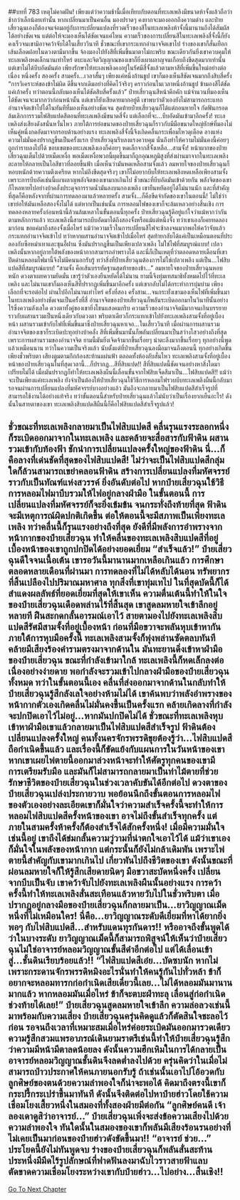 ##บทที่ 783 เหตุไม่คาดฝัน!
เพียงแต่ว่าความช้านี้เมื่อเทียบกับตอนที่ทะเลเพลิงมีขนาดห้าจั้งแล้วถือว่าช้ากว่าเล็กน้อยเท่านั้น หากเปลี่ยนมาเป็นคนอื่น มองปราดๆ คงยากจะมองออกถึงความต่าง และป๋ายเสี่ยวฉุนเองก็ต้องจมจ่อมอยู่กับการเปลี่ยนแปลงที่รวดเร็วของสีในทะเลเพลิงห้าจั้งนี้มานานถึงได้สัมผัสได้อย่างชัดเจน
แต่ต่อให้จะมองเห็นได้ชัดเจนแค่ไหน ความเร็วของการเปลี่ยนสีในทะเลเพลิงสี่จั้งนี้ก็ยังคงเร็วจนเขามิอาจคว้าจับได้ในเสี้ยววินาที ชั่วขณะที่เขากระแทกอำนาจจิตเขาไป ร่างของเขาก็สั่นเยือก เส้นเลือดฝอยในดวงตามีมากขึ้น จ้องมองไปยังสีที่เพิ่มขึ้นมาตาไม่กะพริบ ขณะเดียวกันยิ่งเขาควบคุมให้ทะเลเพลิงหดเล็กนานเท่าไหร่ ตบะและจิตวิญญาณของเขาก็ยิ่งเผาผลาญจนเกือบถึงขีดสุดมากเท่านั้น
แต่เขาไม่ได้บีบอัดมันต่อ เพียงรักษาให้ทะเลเพลิงคงอยู่ในรัศมีสี่จั้งแล้วตามหาสีที่เพิ่มขึ้นใหม่อย่างต่อเนื่อง หนึ่งครั้ง สองครั้ง สามครั้ง...เวลาสั้นๆ เพียงแค่หนึ่งก้านธูป เขาก็มองเห็นสีชัดเจนมากถึงสิบสี่ครั้ง
“การวิเคราะห์ของข้าไม่ผิด ดีขึ้นจากเดิมอย่างที่คิดไว้จริงๆ คราวก่อนในเวลาหนึ่งก้านธูป ข้ามองสีได้ชัดแค่เก้าครั้ง ทว่าตอนนี้กลับมองเห็นได้ชัดสิบสี่ครั้งแล้ว”
ป๋ายเสี่ยวฉุนสีหน้าคึกคัก แม้จำนวนที่มองเห็นได้ชัดเจนจะมากกว่าก่อนหน้านั้น แต่เขาก็ยังเสียดายมากอยู่ดี เขาพบว่าตัวเองยังไม่สามารถกระแทกอำนาจจิตเข้าไปได้ในทันทีที่มองเห็นอย่างชัดเจน สุดท้ายป๋ายเสี่ยวฉุนก็ได้แต่ถอนหายใจ กัดฟันกรอด ล้มเลิกการรวมไฟสิบแปดสีตอนที่ทะเลเพลิงมีขนาดสี่จั้ง แต่เลือกที่จะ...บีบอัดมันเข้ามาอีกครั้ง!
ทะเลเพลิงส่งเสียงดังสนั่นหวั่นไหว ภายใต้การย่อขนาดของป๋ายเสี่ยวฉุนก็ราวกับมีมือขนาดใหญ่ยักษ์ที่มองไม่เห็นคู่หนึ่งกดอัดมาจากรอบด้านอย่างแรง ทะเลเพลิงสี่จั้งนี้จึงเกิดคลื่นกระเพื่อมไหวดุเดือด ลางแห่งความไม่มั่นคงปรากฏขึ้นเป็นครั้งแรก ป๋ายเสี่ยวฉุนรีบลงแรงควบคุม นั่นถึงทำให้ความไม่มั่นคงนี้ค่อยๆ ถูกกำราบลงไปได้ ขอบเขตของทะเลเพลิงเองก็ค่อยๆ หดเล็กจากสี่จั้งเหลือ...สามจั้ง!
หน้าผากของป๋ายเสี่ยวฉุนเต็มไปด้วยเม็ดเหงื่อ พอเม็ดเหงื่อพวกนี้ผุดขึ้นมาก็ถูกอุณหภูมิสูงที่ส่งผ่านมาจากในทะเลเพลิงละลายให้กลายเป็นไอสีขาวที่ลอยขึ้นฟ้า
เมื่อเห็นว่ามันหดเหลือสามจั้งแล้ว ลมหายใจของป๋ายเสี่ยวฉุนก็หอบหนักด้วยความตึงเครียด หากไม่ถึงขีดสุดจริงๆ เขาก็ไม่อยากบีบให้ทะเลเพลิงหดเหลือเพียงสามจั้ง เพราะการบีบอัดเช่นนี้เผาผลาญพลังจิตของเขามากเกินไป ชั่วขณะที่บีบอัดมันเข้าด้วยกัน พลังจิตของเขาก็ไหลหายไปอย่างบ้าคลั่งประดุจการราดน้ำมันลงบนกองเพลิง
เขายืนหยัดอยู่ได้ไม่นานนัก และที่สำคัญที่สุดก็คือหลังจากที่ผ่านการทดลองมาแล้วหลายครั้ง สามจั้ง...ก็คือขีดจำกัดของเขาในตอนนี้!
ไม่ใช่ว่าเขาย่อให้มันเหลือสองจั้งไม่ได้ แต่หากเป็นเช่นนั้น การหลอมไฟของเขาก็จะล้มเหลวอย่างสิ้นเชิง
การทดลองหลายครั้งก่อนหน้านี้ล้วนล้มเหลวในขั้นตอนนี้ทุกครั้ง ป๋ายเสี่ยวฉุนรู้ดีอยู่แก่ใจว่าแม้หากว่ากันตามหลักการแล้ว ทะเลเพลิงนี้สามารถบีบอัดมาได้ถึงสองจั้งหรือแม้แต่หนึ่งจั้ง ทว่าเขาเองก็เคยทดลองมาก่อน ขอแค่มาถึงสองจั้งเมื่อไหร่ แม้ว่าความเร็วในการเปลี่ยนสีไฟจะช้าลงจนมากพอให้คว้าจับแล้วกระแทกอำนาจจิตเข้าไป ทว่าหากผสานอำนาจจิตเข้าไปเมื่อไหร่ สุดท้ายกลับได้แค่เป็นเหมือนตอนที่ประลองกับซือหม่าเทาและซุนอี้ฝาน ซึ่งมันปรากฏขึ้นเป็นเพียงเปลวเพลิง ไม่ใช่ไฟที่สมบูรณ์แบบ!
เปลวเพลิงนั้นหากอยู่ภายใต้พลังของหน้ากากสามารถอำพรางได้ และนี่ก็เป็นเหตุที่ว่าตลอดหลายเดือนที่เขาปิดด่านหลอมไฟมานี้จึงไม่มีคนนอกรับรู้
ทว่าสิ่งที่ป๋ายเสี่ยวฉุนต้องการไม่ใช่เปลวเพลิง แต่เป็น...ไฟสิบแปดสีที่สมบูรณ์แบบ!
“สามจั้ง คือเส้นบรรทัดฐานสุดท้ายของข้า...” ลมหายใจของป๋ายเสี่ยวฉุนหอบหนัก ดวงตาเผยความยึดมั่น เขารู้ว่าตัวเองยืนหยัดได้ไม่นาน ยามนี้จึงทุ่มเทสมาธิทั้งหมดไปไว้ที่ทะเลเพลิง และไม่นานเขาก็มองเห็นสีที่ปรากฏเพิ่มขึ้นมาอีกครั้ง
แต่เขากลับไม่ได้กระทำการบุ่มบ่าม เพียงเลือกที่จะรอต่อไป ผ่านไปอีกไม่นานเท่าไหร่ ครั้งที่สอง ครั้งสาม...จนกระทั่งเขามองเห็นไฟที่เพิ่มขึ้นมาในทะเลเพลิงอย่างชัดเจนเป็นครั้งที่สี่ อำนาจจิตของป๋ายเสี่ยวฉุนก็พลันระเบิดออกมาในวินาทีนั้นอย่างไร้ซึ่งความลังเลใด
ดวงตาทั้งคู่ของเขายิ่งโชนแสงคมกริบ ความเร็วของอำนาจจิตมีมากจนเกินบรรยาย ราวกับผสานรวมเป็นหนึ่งเดียวกับดวงตา พริบตาเดียวก็กระแทกเข้าไปยังทะเลเพลิงสามจั้งที่อยู่เบื้องหน้า ผสานรวมเข้ากับไฟที่เพิ่มขึ้นมาซึ่งป๋ายเสี่ยวฉุนหาเจอ...ในเสี้ยววินาที
เมื่อผ่านการผสานรวม อำนาจจิตของเขาก็ระเบิดปะทุอย่างบ้าคลั่ง สีที่เพิ่มขึ้นมานั้นก็พลันเปลี่ยนมาเป็นสว่างไสวอย่างถึงที่สุดเพราะการผสานรวมของอำนาจจิต ยามนี้มันยิ่งเจิดจ้ามากขึ้นเรื่อยๆ น่าตะลึงมากขึ้นเรื่อยๆ ทุกอย่างนี้พูดแล้วเหมือนนาน ทว่าในความเป็นจริงแล้ว นับตั้งแต่ที่ป๋ายเสี่ยวฉุนลงมือมาจนถึงตอนนี้ ทุกอย่างเกิดขึ้นเพียงชั่วพริบตา
เสียงตูมตามกึกก้องสะท้านแผ่นฟ้า ตลอดทั้งห้องลับสั่นไหว ทะเลเพลิงสามจั้งที่อยู่เบื้องหน้าของป๋ายเสี่ยวฉุนในที่สุดเวลานี้...ก็ปรากฏ...สีที่สิบแปด!!
สีที่สิบแปดนี้ชัดเจนอย่างหาสิ่งใดมาเปรียบไม่ได้ เมื่อมันปรากฏก็ทำให้ทะเลเพลิงผืนนี้เลื่อนขั้นจากไฟสิบเจ็ดสีมาเป็น...ไฟสิบแปดสี!!
แม้ว่าจะเป็นเพียงแค่ทะเลเพลิง ยังจำเป็นต้องให้ป๋ายเสี่ยวฉุนใช้วิธีการหลอมไฟรวบบีบทะเลเพลิงผืนนี้กลับมา รอจนผ่านการเปลี่ยนแปลงที่มหัศจรรย์บางอย่างแล้ว มันถึงจะกลายมาเป็นไฟสิบแปดสีสำเร็จรูปที่สามารถใช้งานได้อย่างแท้จริง ทว่าขั้นตอนนี้สำหรับป๋ายเสี่ยวฉุนแล้วไม่นับว่าเป็นเรื่องยากเย็นอะไร!
ดังนั้นในสายตาของเขา ทะเลเพลิงสิบแปดสีผืนนี้ก็คือไฟสิบแปดสีสำเร็จรูปแล้ว!

ชั่วขณะที่ทะเลเพลิงกลายมาเป็นไฟสิบแปดสี คลื่นรุนแรงระลอกหนึ่งก็ระเบิดออกมาจากในทะเลเพลิง และคล้ายจะสื่อสารกับฟ้าดิน ผสานรวมเข้ากับท้องฟ้า ชักนำการเปลี่ยนแปลงครั้งใหญ่ของฟ้าดิน
นี่...ก็คือลางที่เด่นชัดที่สุดของไฟสิบแปดสี!
ไม่ว่าจะเป็นไฟสิบแปดสีกลุ่มใดก็ล้วนสามารถเขย่าคลอนฟ้าดิน สร้างการเปลี่ยนแปลงที่มหัศจรรย์ราวกับเป็นทัณฑ์แห่งสวรรค์ ยิ่งอันดับต่อไป หากป๋ายเสี่ยวฉุนใช้วิธีการหลอมไฟมาบีบรวมให้ไฟอยู่กลางฝ่ามือ ในขั้นตอนนี้ การเปลี่ยนแปลงที่มหัศจรรย์ก็จะยิ่งเข้มข้น จนกระทั่งถึงท้ายที่สุด ฟ้าดินจะมีเหตุการณ์ผิดปกติเกิดขึ้น
ต่อให้ตอนนี้จะมีสภาพเป็นเพียงทะเลเพลิง ทว่าคลื่นนี้ก็รุนแรงอย่างถึงที่สุด ยังดีที่มีพลังการอำพรางจากหน้ากากของป๋ายเสี่ยวฉุน ทำให้คลื่นของทะเลเพลิงสิบแปดสีที่อยู่เบื้องหน้าของเขาถูกปกปิดได้อย่างยอดเยี่ยม
“สำเร็จแล้ว!” ป๋ายเสี่ยวฉุนดีใจจนเนื้อเต้น เขารอวันนี้มานานมากเหลือเกินแล้ว การศึกษาตลอดหลายเดือนที่ผ่านมา การทดลองที่ไม่ได้หลับได้นอน ทรัพยากรที่สิ้นเปลืองไปปริมาณมหาศาล ทุกสิ่งที่เขาทุ่มเทไป ในที่สุดบัดนี้ก็ได้สำแดงผลลัพธ์ที่ยอดเยี่ยมที่สุดให้เขาเห็น
ความตื่นเต้นนี้ทำให้ในใจของป๋ายเสี่ยวฉุนเดือดพล่านไร้ที่สิ้นสุด เขาสูดลมหายใจเข้าลึกอยู่หลายที ฝืนสะกดกลั้นอารมณ์เอาไว้ สายตามองไปยังทะเลเพลิงสิบแปดสีรัศมีสามจั้งที่อยู่เบื้องหน้า ก่อนที่มือขวาจะพลันหุบเข้าหากัน
ภายใต้การหุบมือครั้งนี้ ทะเลเพลิงสามจั้งก็พุ่งพล่านซัดตลบทันทีคล้ายมีเสียงร้องคำรามตรงมาจากด้านใน มันทะยานดิ่งเข้าหาฝ่ามือของป๋ายเสี่ยวฉุน ขณะที่กำลังเข้ามาใกล้ ทะเลเพลิงนี้ก็หดเล็กลงต่อเนื่องอย่างง่ายดาย พอกำลังจะรวมเข้าไปกลางฝ่ามือของป๋ายเสี่ยวฉุนทั้งหมด ทว่าในขั้นตอนนี้เอง คลื่นที่ส่งออกมาจากด้านในกลับทำให้ป๋ายเสี่ยวฉุนรู้สึกลังเลใจอย่างห้ามไม่ได้
เขาค้นพบว่าพลังอำพรางของหน้ากากตัวเองเกิดคลื่นไม่มั่นคงขึ้นเป็นครั้งแรก คล้ายเกิดลางที่กำลังจะปกปิดเอาไว้ไม่อยู่...หากมันปกปิดไม่ได้ ชั่วขณะที่ทะเลเพลิงหุบเข้าหาฝ่ามือเขาแล้วกลายมาเป็นไฟสิบแปดสีสำเร็จรูป ฟ้าดินต้องเปลี่ยนแปลงครั้งใหญ่ คนทั้งนครจักรพรรดิขุยต้องรู้ว่า...ไฟสิบแปดสีถือกำเนิดขึ้นแล้ว
และเรื่องนี้ก็ขัดแย้งกับแผนการในวันหน้าของเขา หากเขาเผยไพ่ตายนี้ออกมาล่วงหน้าจะทำให้ศัตรูทุกคนของเขามีการเตรียมรับมือ และมันก็ไม่สามารถกลายมาเป็นท่าไม้ตายที่ช่วยรักษาชีวิตของป๋ายเสี่ยวฉุนในช่วงเวลาคับขันได้อีกต่อไป
ดวงตาของป๋ายเสี่ยวฉุนเปล่งประกายวาบ พอย้อนนึกถึงขั้นตอนการหลอมไฟของตัวเองอย่างละเอียดเขาก็มั่นใจว่าความสำเร็จครั้งนี้จะทำให้การหลอมไฟสิบแปดสีครั้งหน้าของเขา อาจไม่ถึงขั้นสำเร็จทุกครั้ง แต่ภายในสามครั้งห้าครั้งก็ต้องสำเร็จได้สักครั้งหนึ่ง!
เมื่อมีความมั่นใจเช่นนี้อยู่ เขาถึงได้ข่มกลั้นความวู่วามที่น่าตกใจเอาไว้ได้ แม้ว่าเขาเองก็มั่นใจในพลังของหน้ากาก แต่กระนั้นก็ยังไม่กล้าเดิมพัน เพราะไพ่ตายนี้สำคัญกับเขามากเกินไป เกี่ยวพันไปถึงชีวิตของเขา
ดังนั้นขณะที่ผ่อนลมหายใจก็ให้รู้สึกเสียดายนิดๆ มือขวาสะบัดหนึ่งครั้ง เปลี่ยนจากบีบเป็นจับ เขาคว้าจับไปยังทะเลเพลิงผืนนั้นอย่างแรง การคว้าครั้งนี้ทำให้ทะเลเพลิงสั่นสะเทือนแล้วหายวับไปในชั่วพริบตา เมื่อปรากฏอยู่กลางมือของป๋ายเสี่ยวฉุนก็กลายมาเป็น...ยาวิญญาณเม็ดหนึ่งที่ไม่เหมือนใคร!
นี่คือ...ยาวิญญาณระดับดีเยี่ยมที่หาได้ยากยิ่งพอๆ กับไฟสิบแปดสี...สำหรับแดนทุรกันดาร!!
หรืออาจถึงขั้นพูดได้ว่าในบางระดับ ยาวิญญาณเม็ดนี้ก็สามารถพิสูจน์ให้เห็นว่าป๋ายเสี่ยวฉุนไม่ใช่อาจารย์หลอมวิญญาณขั้นสีดำอีกต่อไป แต่ได้เลื่อนเข้าสู่...ชั้นดินเรียบร้อยแล้ว!!
“ไฟสิบแปดสีเอ๋ย...บัดซบนัก หากไม่เพราะกระดานจักรพรรดิหมิงอะไรนั่นทำให้คนรู้กันไปทั่วหล้า ข้าก็อยากจะหลอมทารกก่อกำเนิดเสียเดี๋ยวนี้เลย...ไม่ได้หลอมมันมานานมากแล้ว หากหลอมมันเมื่อไหร่ ข้าก็จะตบะฝ่าทะลุ เลื่อนสู่ก่อกำเนิดช่วงท้ายได้เลย!” ป๋ายเสี่ยวฉุนสูดลมหายใจเข้าลึก ความล่อลวงเช่นนี้มาพร้อมกับความเสี่ยง ป๋ายเสี่ยวฉุนครุ่นคิดดูแล้วก็ตัดสินใจชะลอไว้ก่อน รอจนถึงเวลาที่เหมาะสมเมื่อไหร่ค่อยระเบิดมันออกมารวดเดียว
ความรู้สึกสวมแพรอาภรณ์เดินยามราตรีเช่นนี้ทำให้ป๋ายเสี่ยวฉุนรู้สึกว่าความมีหน้ามีตาลดน้อยลง ดังนั้นความฮึกเหิมในการได้กลายเป็นอาจารย์หลอมวิญญาณชั้นดินจึงลดต่ำลงไปด้วย ครุ่นคิดว่าในเมื่อไม่สามารถป่าวประกาศให้คนภายนอกรับรู้ ถ้าเช่นนั้นเอาไปโอ้อวดกับลูกศิษย์ของตนด้วยความลำพองใจก็น่าจะพอได้ คิดมาถึงตรงนี้เขาก็กระปรี้กระเปร่าขึ้นมาทันที ดังนั้นจึงติดต่อไปหาป๋ายฮ่าวโดยใช้ความเชื่อมโยงเสี้ยวหนึ่งในสมองที่ทั้งสองฝ่ายมีต่อกัน
“ลูกศิษย์คนดี เจ้าลองเดาดูสิว่าอาจารย์...” ป๋ายเสี่ยวฉุนเพิ่งจะส่งข้อความเสียงไปด้วยความลำพองใจ ทันใดนั้นในสมองของเขาก็พลันมีเสียงร้อนรนอย่างที่ไม่เคยเป็นมาก่อนของป๋ายฮ่าวดังขัดขึ้นมา!!
“อาจารย์ ช่วย...”
ประโยคนี้ยังไม่ทันพูดจบ ร่างของป๋ายเสี่ยวฉุนก็พลันสั่นสะท้าน ประหนึ่งมีมีดไร้รูปลักษณ์ที่ฟาดฟันลงมาฉับไวราวสายฟ้าแลบ ตัดขาดความเชื่อมโยงระหว่างเขากับป๋ายฮ่าว...ไปอย่าง...สิ้นเชิง!!
------


[Go To Next Chapter]( ./221.md)